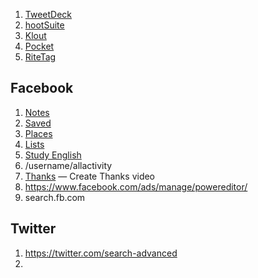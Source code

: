 1. [TweetDeck](https://tweetdeck.twitter.com/)
1. [hootSuite](https://hootsuite.com)
1. [Klout](https://klout.com/)
1. [Pocket](https://getpocket.com/)
1. [RiteTag](https://ritetag.com/)

## Facebook

1. [Notes](https://www.facebook.com/notes/)
1. [Saved](https://www.facebook.com/saved)
1. [Places](https://www.facebook.com/places)
1. [Lists](https://www.facebook.com/bookmarks/interests)
  1. [Study English](https://www.facebook.com/lists/10152554450342122)
1. /username/allactivity
2. [Thanks](https://www.facebook.com/thanks/) — Create Thanks video
3. https://www.facebook.com/ads/manage/powereditor/
4. search.fb.com

## Twitter

1. https://twitter.com/search-advanced
2. 
